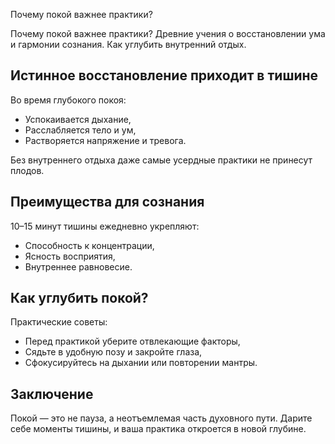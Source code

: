 Почему покой важнее практики?

Почему покой важнее практики? Древние учения о восстановлении ума и гармонии сознания. Как углубить внутренний отдых.

## Истинное восстановление приходит в тишине

Во время глубокого покоя:

* Успокаивается дыхание,
* Расслабляется тело и ум,
* Растворяется напряжение и тревога.

Без внутреннего отдыха даже самые усердные практики не принесут плодов.

## Преимущества для сознания

10–15 минут тишины ежедневно укрепляют:

* Способность к концентрации,
* Ясность восприятия,
* Внутреннее равновесие.

## Как углубить покой?

Практические советы:

* Перед практикой уберите отвлекающие факторы,
* Сядьте в удобную позу и закройте глаза,
* Сфокусируйтесь на дыхании или повторении мантры.

## Заключение

Покой — это не пауза, а неотъемлемая часть духовного пути. Дарите себе моменты тишины, и ваша практика откроется в новой глубине.

